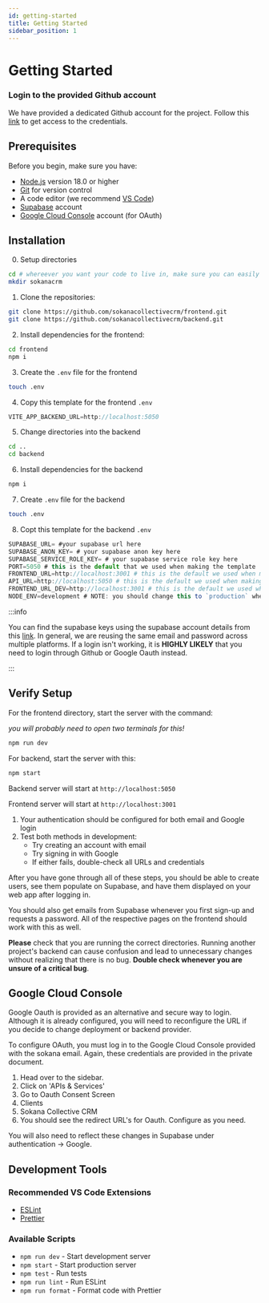 ```yaml
---
id: getting-started
title: Getting Started
sidebar_position: 1
---
```


# Getting Started

### Login to the provided Github account

We have provided a dedicated Github account for the project. Follow this [link](https://docs.google.com/document/d/1XxuBfhTmrafgHsZHrzHwQyeqGB8e__duY9SmgVo0VEc/edit?usp=sharing) to get access to the credentials.

## Prerequisites

Before you begin, make sure you have:

- [Node.js](https://nodejs.org/) version 18.0 or higher
- [Git](https://git-scm.com/) for version control
- A code editor (we recommend [VS Code](https://code.visualstudio.com/))
- [Supabase](https://supabase.com/) account
- [Google Cloud Console](https://console.cloud.google.com/) account (for OAuth)

## Installation

0. Setup directories

```bash
cd # whereever you want your code to live in, make sure you can easily access this in the future
mkdir sokanacrm
```

1. Clone the repositories:

```bash
git clone https://github.com/sokanacollectivecrm/frontend.git
git clone https://github.com/sokanacollectivecrm/backend.git
```

2. Install dependencies for the frontend:

```bash
cd frontend
npm i
```

3. Create the `.env` file for the frontend

```bash
touch .env
```

4. Copy this template for the frontend `.env`

```javascript
VITE_APP_BACKEND_URL=http://localhost:5050
```

5. Change directories into the backend

```bash
cd ..
cd backend
```

6. Install dependencies for the backend

```bash
npm i
```

7. Create `.env` file for the backend

```bash
touch .env
```

8. Copt this template for the backend `.env`

```javascript
SUPABASE_URL= #your supabase url here
SUPABASE_ANON_KEY= # your supabase anon key here
SUPABASE_SERVICE_ROLE_KEY= # your supabase service role key here
PORT=5050 # this is the default that we used when making the template
FRONTEND_URL=http://localhost:3001 # this is the default we used when making the template
API_URL=http://localhost:5050 # this is the default we used when making the template
FRONTEND_URL_DEV=http://localhost:3001 # this is the default we used when making the template
NODE_ENV=development # NOTE: you should change this to `production` when you deploy to vercel!!!!
```
:::info

You can find the supabase keys using the supabase account details from this [link](https://docs.google.com/document/d/1XxuBfhTmrafgHsZHrzHwQyeqGB8e__duY9SmgVo0VEc/edit?usp=sharing). In general, we are reusing the same email and password across multiple platforms. If a login isn't working, it is **HIGHLY LIKELY** that you need to login through Github or Google Oauth instead.

:::

## Verify Setup

For the frontend directory, start the server with the command:

_you will probably need to open two terminals for this!_

```bash
npm run dev
```

For backend, start the server with this:

```bash
npm start
```

Backend server will start at `http://localhost:5050`

Frontend server will start at `http://localhost:3001`

1. Your authentication should be configured for both email and Google login
2. Test both methods in development:
   - Try creating an account with email
   - Try signing in with Google
   - If either fails, double-check all URLs and credentials

After you have gone through all of these steps, you should be able to create users, see them populate on Supabase, and have them displayed on your web app after logging in.

You should also get emails from Supabase whenever you first sign-up and requests a password. All of the respective pages on the frontend should work with this as well.

**Please** check that you are running the correct directories. Running another project's backend can cause confusion and lead to unnecessary changes without realizing that there is no bug. **Double check whenever you are unsure of a critical bug**.

## Google Cloud Console

Google Oauth is provided as an alternative and secure way to login. Although it is already configured, you will need to reconfigure the URL if you decide to change deployment or backend provider.

To configure OAuth, you must log in to the Google Cloud Console provided with the sokana email. Again, these credentials are provided in the private document.

1. Head over to the sidebar.
2. Click on 'APIs & Services'
3. Go to Oauth Consent Screen
4. Clients
5. Sokana Collective CRM
6. You should see the redirect URL's for Oauth. Configure as you need.

You will also need to reflect these changes in Supabase under authentication -> Google.

## Development Tools

### Recommended VS Code Extensions

- [ESLint](https://marketplace.visualstudio.com/items?itemName=dbaeumer.vscode-eslint)
- [Prettier](https://marketplace.visualstudio.com/items?itemName=esbenp.prettier-vscode)

### Available Scripts

- `npm run dev` - Start development server
- `npm start` - Start production server
- `npm test` - Run tests
- `npm run lint` - Run ESLint
- `npm run format` - Format code with Prettier